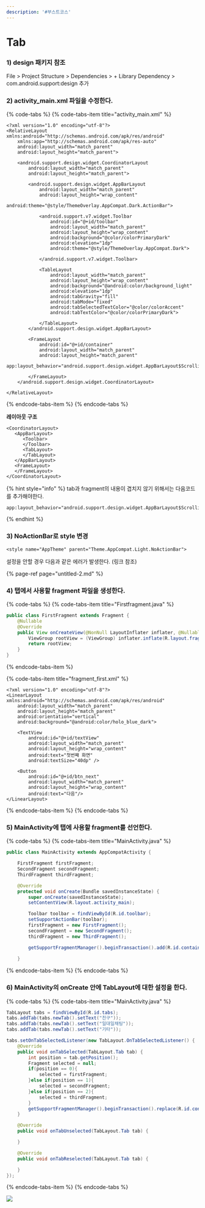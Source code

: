```yaml
---
description: '#부스트코스'
---
```


# Tab

### 1\) design 패키지 참조  

File &gt; Project Structure &gt; Dependencies &gt; + Library Dependency &gt; com.android.support:design 추가 

### **2\) activity\_main.xml 파일을 수정한다.** 

{% code-tabs %}
{% code-tabs-item title="activity\_main.xml" %}
```markup
<?xml version="1.0" encoding="utf-8"?>
<RelativeLayout xmlns:android="http://schemas.android.com/apk/res/android"
    xmlns:app="http://schemas.android.com/apk/res-auto"
    android:layout_width="match_parent"
    android:layout_height="match_parent">

    <android.support.design.widget.CoordinatorLayout
        android:layout_width="match_parent"
        android:layout_height="match_parent">

        <android.support.design.widget.AppBarLayout
            android:layout_width="match_parent"
            android:layout_height="wrap_content"
            android:theme="@style/ThemeOverlay.AppCompat.Dark.ActionBar">

            <android.support.v7.widget.Toolbar
                android:id="@+id/toolbar"
                android:layout_width="match_parent"
                android:layout_height="wrap_content"
                android:background="@color/colorPrimaryDark"
                android:elevation="1dp"
                android:theme="@style/ThemeOverlay.AppCompat.Dark">

            </android.support.v7.widget.Toolbar>

            <TableLayout
                android:layout_width="match_parent"
                android:layout_height="wrap_content"
                android:background="@android:color/background_light"
                android:elevation="1dp"
                android:tabGravity="fill"
                android:tabMode="fixed"
                android:tabSelectedTextColor="@color/colorAccent"
                android:tabTextColor="@color/colorPrimaryDark">

            </TableLayout>
        </android.support.design.widget.AppBarLayout>

        <FrameLayout
            android:id="@+id/container"
            android:layout_width="match_parent"
            android:layout_height="match_parent"
            app:layout_behavior="android.support.design.widget.AppBarLayout$ScrollingViewBehavior">

        </FrameLayout>
    </android.support.design.widget.CoordinatorLayout>

</RelativeLayout>
```
{% endcode-tabs-item %}
{% endcode-tabs %}

**레이아웃 구조**

```text
<CoordinatorLayout>
   <AppBarLayout>
      <Toolbar>
      </Toolbar>
      <TabLayout>
      </TabLayout>
   </AppBarLayout>
   <FrameLayout>
   </FrameLayout>
</CoordinatorLayout>
```

{% hint style="info" %}
tab과 fragment의 내용이 겹치지 않기 위해서는 다음코드를 추가해야한다. 

```text
app:layout_behavior="android.support.design.widget.AppBarLayout$ScrollingViewBehavior"
```
{% endhint %}

### 3\) NoActionBar로 style 변경

```text
<style name="AppTheme" parent="Theme.AppCompat.Light.NoActionBar">
```

설정을 안할 경우 다음과 같은 에러가 발생한다. \(링크 참조\)

{% page-ref page="untitled-2.md" %}

### **4\) 탭에서 사용할 fragment 파일을 생성한다.**

{% code-tabs %}
{% code-tabs-item title="Firstfragment.java" %}
```java
public class FirstFragment extends Fragment {
    @Nullable
    @Override
    public View onCreateView(@NonNull LayoutInflater inflater, @Nullable ViewGroup container, @Nullable Bundle savedInstanceState) {
        ViewGroup rootView = (ViewGroup) inflater.inflate(R.layout.fragment_first,container,false);
        return rootView;
    }
}
```
{% endcode-tabs-item %}

{% code-tabs-item title="fragment\_first.xml" %}
```markup
<?xml version="1.0" encoding="utf-8"?>
<LinearLayout xmlns:android="http://schemas.android.com/apk/res/android"
    android:layout_width="match_parent"
    android:layout_height="match_parent"
    android:orientation="vertical"
    android:background="@android:color/holo_blue_dark">

    <TextView
        android:id="@+id/textView"
        android:layout_width="match_parent"
        android:layout_height="wrap_content"
        android:text="첫번째 화면"
        android:textSize="40dp" />

    <Button
        android:id="@+id/btn_next"
        android:layout_width="match_parent"
        android:layout_height="wrap_content"
        android:text="다음"/>
</LinearLayout>
```
{% endcode-tabs-item %}
{% endcode-tabs %}

### 5\) MainActivity에 탭에 사용할 fragment를 선언한다. 

{% code-tabs %}
{% code-tabs-item title="MainActivity.java" %}
```java
public class MainActivity extends AppCompatActivity {

    FirstFragment firstFragment;
    SecondFragment secondFragment;
    ThirdFragment thirdFragment;

    @Override
    protected void onCreate(Bundle savedInstanceState) {
        super.onCreate(savedInstanceState);
        setContentView(R.layout.activity_main);

        Toolbar toolbar = findViewById(R.id.toolbar);
        setSupportActionBar(toolbar);
        firstFragment = new FirstFragment();
        secondFragment = new SecondFragment();
        thirdFragment = new ThirdFragment();

        getSupportFragmentManager().beginTransaction().add(R.id.container,firstFragment).commit();
    
    }

```
{% endcode-tabs-item %}
{% endcode-tabs %}

### 6\) MainActivity의 onCreate 안에 TabLayout에 대한 설정을 한다. 

{% code-tabs %}
{% code-tabs-item title="MainActivity.java" %}
```java
TabLayout tabs = findViewById(R.id.tabs);
tabs.addTab(tabs.newTab().setText("친구"));
tabs.addTab(tabs.newTab().setText("일대일채팅"));
tabs.addTab(tabs.newTab().setText("기타"));

tabs.setOnTabSelectedListener(new TabLayout.OnTabSelectedListener() {
    @Override
    public void onTabSelected(TabLayout.Tab tab) {
        int position = tab.getPosition();
        Fragment selected = null;
        if(position == 0){
            selected = firstFragment;
        }else if(position == 1){
            selected = secondFragment;
        }else if(position == 2){
            selected = thirdFragment;
        }
        getSupportFragmentManager().beginTransaction().replace(R.id.container,selected).commit();
    }

    @Override
    public void onTabUnselected(TabLayout.Tab tab) {

    }

    @Override
    public void onTabReselected(TabLayout.Tab tab) {

    }
});
```
{% endcode-tabs-item %}
{% endcode-tabs %}

![](../.gitbook/assets/tab.gif)

